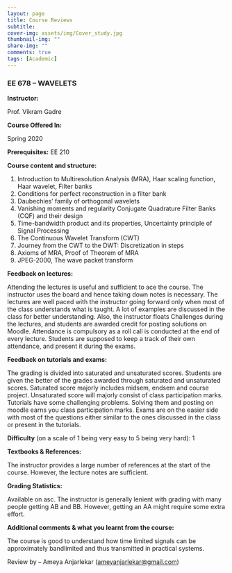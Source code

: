 ```yaml
---
layout: page
title: Course Reviews
subtitle:
cover-img: assets/img/Cover_study.jpg
thumbnail-img: ""
share-img: ""
comments: true
tags: [Academic]
---
```


### EE 678 – WAVELETS

**Instructor:** 

Prof. Vikram Gadre

**Course Offered In:**

Spring 2020

**Prerequisites:** EE 210

**Course content and structure:**

1) Introduction to Multiresolution Analysis (MRA), Haar scaling function, Haar wavelet, Filter banks
2) Conditions for perfect reconstruction in a filter bank
3) Daubechies’ family of orthogonal wavelets
4) Vanishing moments and regularity Conjugate Quadrature Filter Banks (CQF) and their design
5) Time-bandwidth product and its properties, Uncertainty principle of Signal Processing
6) The Continuous Wavelet Transform (CWT)
7) Journey from the CWT to the DWT: Discretization in steps
8) Axioms of MRA, Proof of Theorem of MRA
9) JPEG-2000, The wave packet transform

**Feedback on lectures:**

Attending the lectures is useful and sufficient to ace the course. The instructor uses the board and hence taking down notes is necessary. The lectures are well paced with the instructor going forward only when most of the class understands what is taught. A lot of examples are discussed in the class for better understanding. Also, the instructor floats Challenges during the lectures, and students are awarded credit for posting solutions on Moodle. Attendance is compulsory as a roll call is conducted at the end of every lecture. Students are supposed to keep a track of their own attendance, and present it during the exams.

**Feedback on tutorials and exams:**

The grading is divided into saturated and unsaturated scores. Students are given the better of the grades awarded through saturated and unsaturated scores. Saturated score majorly includes midsem, endsem and course project. Unsaturated score will majorly consist of class participation marks. Tutorials have some challenging problems. Solving them and posting on moodle earns you class participation marks. Exams are on the easier side with most of the questions either similar to the ones discussed in the class or present in the tutorials.

**Difficulty** (on a scale of 1 being very easy to 5 being very hard): 1

**Textbooks & References:** 

The instructor provides a large number of references at the start of the course. However, the lecture notes are sufficient.

**Grading Statistics:** 

Available on asc. The instructor is generally lenient with grading with many people getting AB and BB. However, getting an AA might require some extra effort.

**Additional comments & what you learnt from the course:** 

The course is good to understand how time limited signals can be approximately bandlimited and thus transmitted in practical systems.

Review by – Ameya Anjarlekar (ameyanjarlekar@gmail.com)

